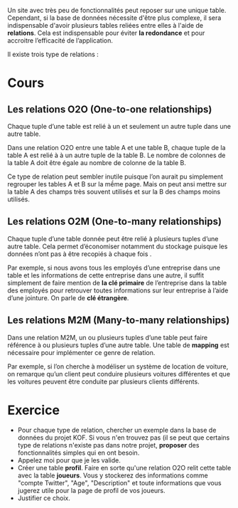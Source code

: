 Un site avec très peu de fonctionnalités peut reposer sur une unique table. Cependant, si la base de données nécessite d'être plus complexe, il sera indispensable d'avoir plusieurs tables reliées entre elles à l'aide de **relations**. Cela est indispensable pour éviter **la redondance** et pour accroitre l’efficacité de l’application. 

Il existe trois type de relations :

# Cours


## Les relations O2O (One-to-one relationships)

Chaque tuple d’une table est relié à un et seulement un autre tuple dans une autre table. 

Dans une relation O2O entre une table A et une table B, chaque tuple de la table A est relié à à un autre tuple de la table B. Le nombre de colonnes de la table A doit être égale au nombre de colonne de la table B.

Ce type de relation peut sembler inutile puisque l’on aurait pu simplement regrouper les tables A et B sur la mềme page. Mais on peut ansi mettre sur la table A des champs très souvent utilisés et sur la B des champs moins utilisés.

## Les relations O2M (One-to-many relationships)

Chaque tuple d’une table donnée peut être relié à plusieurs tuples d’une autre table. Cela permet d’économiser notamment du stockage puisque les données n’ont pas à être recopiés à chaque fois .

Par exemple, si nous avons tous les employés d’une entreprise dans une table et les informations de cette entreprise dans une autre, il suffit simplement de faire mention de **la clé primaire** de l’entreprise dans la table des employés pour retrouver toutes informations sur leur entreprise à l’aide d’une jointure. On parle de **clé étrangère**.

## Les relations M2M (Many-to-many relationships)

Dans une relation M2M, un ou plusieurs tuples d’une table peut faire référence à ou plusieurs tuples d’une autre table. Une table de **mapping** est nécessaire pour implémenter ce genre de relation.

Par exemple, si l’on cherche à modéliser un système de location de voiture, on remarque qu’un client peut conduire plusieurs voitures différentes et que les voitures peuvent être conduite par plusieurs clients différents.

# Exercice

* Pour chaque type de relation, chercher un exemple dans la base de données du projet KOF. Si vous n'en trouvez pas (il se peut que certains type de relations n'existe pas dans notre projet, **proposer** des fonctionnalités simples qui en ont besoin. 
* Appelez moi pour que je les valide.
* Créer une table **profil**. Faire en sorte qu'une relation O2O relit cette table avec la table **joueurs**. Vous y stockerez des informations comme "compte Twitter", "Age", "Description" et toute informations que vous jugerez utile pour la page de profil de vos joueurs. 
* Justifier ce choix.






